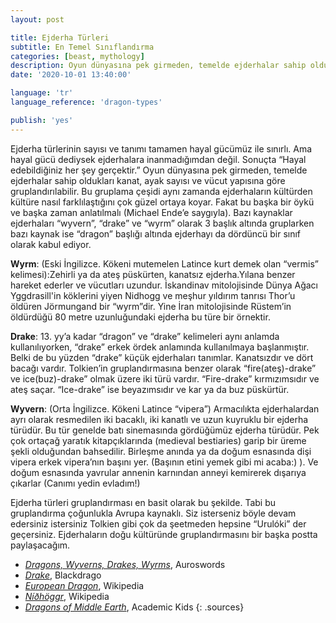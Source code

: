 ```yaml
---
layout: post

title: Ejderha Türleri
subtitle: En Temel Sınıflandırma
categories: [beast, mythology]
description: Oyun dünyasına pek girmeden, temelde ejderhalar sahip oldukları kanat, ayak sayısı ve vücut yapısına göre gruplandırılabilir. Bu gruplama çeşidi aynı zamanda ejderhaların kültürden kültüre nasıl farklılaştığını çok güzel ortaya koyar.
date: '2020-10-01 13:40:00'

language: 'tr'
language_reference: 'dragon-types'

publish: 'yes'
---
```


Ejderha türlerinin sayısı ve tanımı tamamen hayal gücümüz ile sınırlı. Ama hayal gücü dediysek ejderhalara inanmadığımdan değil. Sonuçta “Hayal edebildiğiniz her şey gerçektir.”
Oyun dünyasına pek girmeden, temelde ejderhalar sahip oldukları kanat, ayak sayısı ve vücut yapısına göre gruplandırılabilir. Bu gruplama çeşidi aynı zamanda ejderhaların kültürden kültüre nasıl farklılaştığını çok güzel ortaya koyar. Fakat bu başka bir öykü ve başka zaman anlatılmalı (Michael Ende’e saygıyla).
Bazı kaynaklar ejderhaları “wyvern”, “drake” ve “wyrm” olarak 3 başlık altında gruplarken bazı kaynak ise “dragon” başlığı altında ejderhayı da dördüncü bir sınıf olarak kabul ediyor.

**Wyrm**: (Eski İngilizce. Kökeni mutemelen Latince kurt demek olan “vermis” kelimesi):Zehirli ya da ateş püskürten, kanatsız ejderha.Yılana benzer hareket ederler ve vücutları uzundur. İskandinav mitolojisinde Dünya Ağacı Yggdrasill'in köklerini yiyen Nidhogg ve meşhur yıldırım tanrısı Thor’u öldüren Jörmungand bir “wyrm”dir. Yine İran mitolojisinde Rüstem’in öldürdüğü 80 metre uzunluğundaki ejderha bu türe bir örnektir.

**Drake**: 13. yy’a kadar “dragon” ve “drake” kelimeleri aynı anlamda kullanılıyorken, “drake” erkek ördek anlamında kullanılmaya başlanmıştır. Belki de bu yüzden “drake” küçük ejderhaları tanımlar. Kanatsızdır ve dört bacağı vardır. Tolkien’in gruplandırmasına benzer olarak “fire(ateş)-drake” ve ice(buz)-drake” olmak üzere iki türü vardır. “Fire-drake” kırmızımsıdır ve ateş saçar. “Ice-drake” ise beyazımsıdır ve kar ya da buz püskürtür.

**Wyvern**: (Orta İngilizce. Kökeni Latince “vipera”) Armacılıkta ejderhalardan ayrı olarak resmedilen iki bacaklı, iki kanatlı ve uzun kuyruklu bir ejderha türüdür. Bu tür genelde batı sinemasında gördüğümüz ejderha türüdür. Pek çok ortaçağ yaratık kitapçıklarında (medieval bestiaries) garip bir üreme şekli olduğundan bahsedilir. Birleşme anında ya da doğum esnasında dişi vipera erkek vipera’nın başını yer. (Başının etini yemek gibi mi acaba:) ). Ve doğum esnasında yavrular annenin karnından anneyi kemirerek dışarıya çıkarlar (Canımı yedin evladım!)

Ejderha türleri gruplandırması en basit olarak bu şekilde. Tabi bu gruplandırma çoğunlukla Avrupa kaynaklı. Siz isterseniz böyle devam edersiniz istersiniz Tolkien gibi çok da şeetmeden hepsine “Urulóki” der geçersiniz.
Ejderhaların doğu kültüründe gruplandırmasını bir başka postta paylaşacağım.


+ *[Dragons, Wyverns, Drakes, Wyrms](https://auroswords.com/2017/04/14/dragons-wyverns-drakes-wyrms/)*, Auroswords
+ *[Drake](https://www.blackdrago.com/types/drake.htm)*, Blackdrago
+ *[European Dragon](https://en.wikipedia.org/wiki/European_dragon)*, Wikipedia
+ *[Níðhöggr](https://en.wikipedia.org/wiki/N%C3%AD%C3%B0h%C3%B6ggr)*, Wikipedia
+ *[Dragons of Middle Earth](http://academickids.com/encyclopedia/index.php/Dragons_%28Middle-earth%29)*, Academic Kids
{: .sources}
